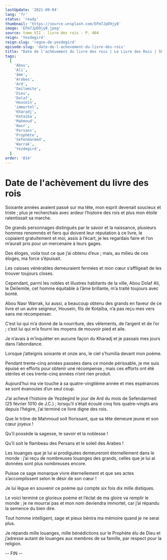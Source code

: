 ```yaml
---
lastUpdate: '2021-09-04'
lang: 'fr'
status: 'ready'
thumbnail: 'https://source.unsplash.com/EFm7JpD9jy8'
image: 'EFm7JpD9jy8.jpeg'
source: tome VII - livre des rois - P. 404
reign: 'Yezdegird'
reign-slug: 'regne-de-yezdegird'
episode-slug: 'date-de-l-achevement-du-livre-des-rois'
title: "Date de l'achèvement du livre des rois | Le Livre des Rois | Shâhnâmeh"
tags:
  [
    'Abou',
    'Ali',
    'âme',
    'Arabes',
    'Ard',
    'Deïlemite',
    'Dieu',
    'Dolaf',
    'Housein',
    'immortel',
    'Kharadj',
    'Kotaïba',
    'Mahmoud',
    'Nasr',
    'Persans',
    'Prophète',
    'Sefendarmed',
    'Warrak',
    'Yezdegird',
  ]
order: '014'
---
```


<!-- LTeX: language=fr -->

# Date de l'achèvement du livre des rois

Soixante années avaient passé sur ma tête, mon esprit devenait soucieux et triste ; plus je recherchais avec ardeur l’histoire des rois et plus mon étoile ralentissait sa marche.

De grands personnages distingués par le savoir et la naissance, plusieurs hommes renommés et fiers qui doivent leur réputation à ce livre, le copiaient gratuitement et moi, assis à l’écart, je les regardais faire et l’on m’aurait pris pour un mercenaire à leurs gages.

Des éloges, voila tout ce que j’ai obtenu d’eux ; mais, au milieu de ces éloges, ma force s’épuisait.

Les caisses vénérables demeuraient fermées et mon cœur s’affligeait de les trouver toujours closes.

Cependant, parmi les nobles et illustres habitants de la ville, Abou Dolaf Ali, le Deïlemite, cet homme équitable à l’âme brillante, m’a traité toujours avec bonté.

Abou Nasr Warrak, lui aussi, a beaucoup obtenu des grands en faveur de ce livre et un autre seigneur, Housein, fils de Kotaïba, n’a pas reçu mes vers sans me récompenser.

C’est lui qui m’a donné de la nourriture, des vêlements, de l’argent et de l’or ; c’est lui qui m’a fourni les moyens de mouvoir pied et aile.

Je n’avais à m’inquiéter en aucune façon du Kharadj et je passais mes jours dans l’abondance.

Lorsque j’atteignis soixante et onze ans, le ciel s’humilia devant mon poème.

Pendant trente-cinq années passées dans ce monde périssable, je me suis épuisé en efforts pour obtenir une récompense ; mais ces efforts ont été stériles et ces trente-cinq années n’ont rien produit.

Aujourd’hui ma vie touche à sa quatre-vingtième année et mes espérances se sont évanouies d’un seul coup.

J’ai achevé l’histoire de Yezdegird le jour de Ard du mois de Sefendarmed (25 février 1010 de J.C.) ; lorsqu’il s’était écoulé cinq fois quatre-vingts ans depuis l’hégire, j’ai terminé ce livre digne des rois.

Que le trône de Mahmoud soit florissant, que sa tête demeure jeune et son cœur joyeux !

Qu’il possède la sagesse, le savoir et la noblesse !

Qu’il soit le flambeau des Persans et le soleil des Arabes !

Les louanges que je lui ai prodiguées demeureront éternellement dans le monde : j’ai reçu de nombreuses louanges des grands, celles que je lui ai données sont plus nombreuses encore.

Puisse ce sage monarque vivre éternellement et que ses actes s’accomplissent selon le désir de son cœur !

Je lui lègue en souvenir ce poème qui compte six fois dix mille distiques.

Le voici terminé ce glorieux poème et l’éclat de ma gloire va remplir le monde ; je ne mourrai pas et mon nom deviendra immortel, car j’ai répandu la semence du bien dire.

Tout homme intelligent, sage et pieux bénira ma mémoire quand je ne serai plus.

Je répands mille louanges, mille bénédictions sur le Prophète élu de Dieu et j’adresse autant de louanges aux membres de sa famille, par respect pour la religion.

-- FIN --
